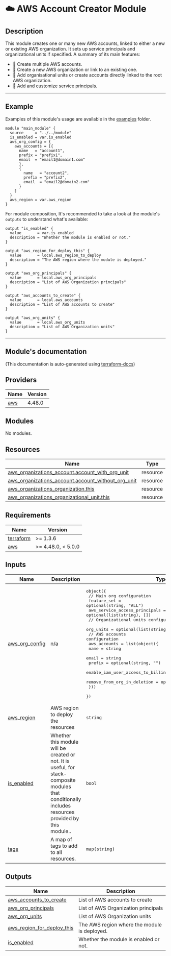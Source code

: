 <!-- BEGIN_TF_DOCS -->
# ☁️ AWS Account Creator Module
## Description

This module creates one or many new AWS accounts, linked to either a new or existing AWS organization. It sets up service principals and organizational units if specified.
A summary of its main features:
* 🚀 Create multiple AWS accounts.
* 🚀 Create a new AWS organization or link to an existing one.
* 🚀 Add organisational units or create accounts directly linked to the root AWS organization.
* 🚀 Add and customize service principals.

---
## Example
Examples of this module's usage are available in the [examples](./examples) folder.

```hcl
module "main_module" {
  source     = "../../module"
  is_enabled = var.is_enabled
  aws_org_config = {
    aws_accounts = [{
      name   = "account1",
      prefix = "prefix1",
      email  = "email1@domain1.com"
      },
      {
        name   = "account2",
        prefix = "prefix2",
        email  = "email2@domain2.com"
      }
    ]
  }
  aws_region = var.aws_region
}
```

For module composition, It's recommended to take a look at the module's `outputs` to understand what's available:
```hcl
output "is_enabled" {
  value       = var.is_enabled
  description = "Whether the module is enabled or not."
}

output "aws_region_for_deploy_this" {
  value       = local.aws_region_to_deploy
  description = "The AWS region where the module is deployed."
}

output "aws_org_principals" {
  value       = local.aws_org_principals
  description = "List of AWS Organization principals"
}

output "aws_accounts_to_create" {
  value       = local.aws_accounts
  description = "List of AWS accounts to create"
}

output "aws_org_units" {
  value       = local.aws_org_units
  description = "List of AWS Organization units"
}
```
---

## Module's documentation
(This documentation is auto-generated using [terraform-docs](https://terraform-docs.io))
## Providers

| Name | Version |
|------|---------|
| <a name="provider_aws"></a> [aws](#provider\_aws) | 4.48.0 |

## Modules

No modules.

## Resources

| Name | Type |
|------|------|
| [aws_organizations_account.account_with_org_unit](https://registry.terraform.io/providers/hashicorp/aws/latest/docs/resources/organizations_account) | resource |
| [aws_organizations_account.account_without_org_unit](https://registry.terraform.io/providers/hashicorp/aws/latest/docs/resources/organizations_account) | resource |
| [aws_organizations_organization.this](https://registry.terraform.io/providers/hashicorp/aws/latest/docs/resources/organizations_organization) | resource |
| [aws_organizations_organizational_unit.this](https://registry.terraform.io/providers/hashicorp/aws/latest/docs/resources/organizations_organizational_unit) | resource |

## Requirements

| Name | Version |
|------|---------|
| <a name="requirement_terraform"></a> [terraform](#requirement\_terraform) | >= 1.3.6 |
| <a name="requirement_aws"></a> [aws](#requirement\_aws) | >= 4.48.0, < 5.0.0 |

## Inputs

| Name | Description | Type | Default | Required |
|------|-------------|------|---------|:--------:|
| <a name="input_aws_org_config"></a> [aws\_org\_config](#input\_aws\_org\_config) | n/a | <pre>object({<br>    // Main org configuration<br>    feature_set                   = optional(string, "ALL")<br>    aws_service_access_principals = optional(list(string), [])<br>    // Organizational units configuration<br>    org_units = optional(list(string), [])<br>    // AWS accounts configuration<br>    aws_accounts = list(object({<br>      name                              = string<br>      email                             = string<br>      prefix                            = optional(string, "")<br>      enable_iam_user_access_to_billing = optional(string, "ALLOW")<br>      remove_from_org_in_deletion       = optional(bool, true)<br>    }))<br>  })</pre> | n/a | yes |
| <a name="input_aws_region"></a> [aws\_region](#input\_aws\_region) | AWS region to deploy the resources | `string` | n/a | yes |
| <a name="input_is_enabled"></a> [is\_enabled](#input\_is\_enabled) | Whether this module will be created or not. It is useful, for stack-composite<br>modules that conditionally includes resources provided by this module.. | `bool` | n/a | yes |
| <a name="input_tags"></a> [tags](#input\_tags) | A map of tags to add to all resources. | `map(string)` | `{}` | no |

## Outputs

| Name | Description |
|------|-------------|
| <a name="output_aws_accounts_to_create"></a> [aws\_accounts\_to\_create](#output\_aws\_accounts\_to\_create) | List of AWS accounts to create |
| <a name="output_aws_org_principals"></a> [aws\_org\_principals](#output\_aws\_org\_principals) | List of AWS Organization principals |
| <a name="output_aws_org_units"></a> [aws\_org\_units](#output\_aws\_org\_units) | List of AWS Organization units |
| <a name="output_aws_region_for_deploy_this"></a> [aws\_region\_for\_deploy\_this](#output\_aws\_region\_for\_deploy\_this) | The AWS region where the module is deployed. |
| <a name="output_is_enabled"></a> [is\_enabled](#output\_is\_enabled) | Whether the module is enabled or not. |
<!-- END_TF_DOCS -->
